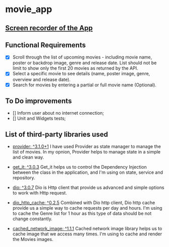 # movie_app

## [Screen recorder of the App](https://www.dropbox.com/s/mwoehl1olzm3g9k/kobe_test_app.webm?dl=0)
 
## Functional Requirements

- [x] Scroll through the list of upcoming movies - including movie name, poster or backdrop image, genre and release date. List should not be limit to show only the first 20 movies as returned by the API.
- [x] Select a specific movie to see details (name, poster image, genre, overview and release date).
- [x] Search for movies by entering a partial or full movie name (Optional).
  
## To Do improvements
- [] Inform user about no internet connection;
- [] Unit and Widgets tests;

## List of third-party libraries used

-  [provider: ^3.1.0+1](https://pub.dev/packages/provider)
I have used Provider as state manager to manage the list of movies. In my opnion, Provider helps to manage state in a simple and clean way.
  
-  [get_it: ^3.0.3](https://pub.dev/packages/get_it)
Get_it helps us to control the Dependency Injection between the class in the application, and I'm using on state, service and repository.
  
-  [dio: ^3.0.7](https://pub.dev/packages/dio)
Dio is Http client that provide us advanced and simple options to work with Http request.

-  [dio_http_cache: ^0.2.5](https://pub.dev/packages/dio_http_cache)
Combined with Dio http client, Dio http cache provide us a simple way to cache requests per day and hours.
I'm using to cache the Genre list for 1 hour as this type of data should be not change constantly.

-  [cached_network_image: ^1.1.1](https://pub.dev/packages/cached_network_image)
Cached network image library helps us to cache image that we access many times.
I'm using to cache and render the Movies images.
